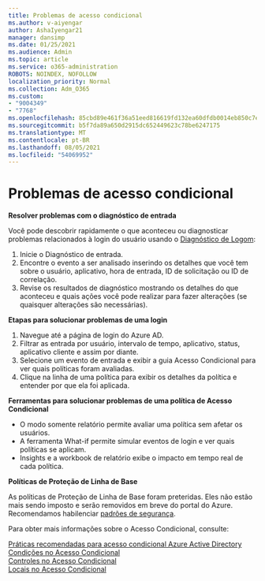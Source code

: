 ```yaml
---
title: Problemas de acesso condicional
ms.author: v-aiyengar
author: AshaIyengar21
manager: dansimp
ms.date: 01/25/2021
ms.audience: Admin
ms.topic: article
ms.service: o365-administration
ROBOTS: NOINDEX, NOFOLLOW
localization_priority: Normal
ms.collection: Adm_O365
ms.custom:
- "9004349"
- "7768"
ms.openlocfilehash: 85cbd89e461f36a51eed816619fd132ea60dfdb0014eb850c7ec3f38d41e1ca2
ms.sourcegitcommit: b5f7da89a650d2915dc652449623c78be6247175
ms.translationtype: MT
ms.contentlocale: pt-BR
ms.lasthandoff: 08/05/2021
ms.locfileid: "54069952"
---
```

# <a name="conditional-access-issues"></a>Problemas de acesso condicional

**Resolver problemas com o diagnóstico de entrada**

Você pode descobrir rapidamente o que aconteceu ou diagnosticar problemas relacionados à login do usuário usando o [Diagnóstico de Logom](https://portal.azure.com/#blade/Microsoft_AAD_IAM/ActiveDirectoryMenuBlade/diagnose/symptomId/ms_aad_dxp_signin_caDiagnoseAndSolveSummarySymptom):

1. Inicie o Diagnóstico de entrada.
1. Encontre o evento a ser analisado inserindo os detalhes que você tem sobre o usuário, aplicativo, hora de entrada, ID de solicitação ou ID de correlação.
1. Revise os resultados de diagnóstico mostrando os detalhes do que aconteceu e quais ações você pode realizar para fazer alterações (se quaisquer alterações são necessárias).

**Etapas para solucionar problemas de uma login** 

1. Navegue até a página de login do Azure AD.
1. Filtrar as entrada por usuário, intervalo de tempo, aplicativo, status, aplicativo cliente e assim por diante.
1. Selecione um evento de entrada e exibir a guia Acesso Condicional para ver quais políticas foram avaliadas.
1. Clique na linha de uma política para exibir os detalhes da política e entender por que ela foi aplicada.

**Ferramentas para solucionar problemas de uma política de Acesso Condicional**

- O modo somente relatório permite avaliar uma política sem afetar os usuários.
- A ferramenta What-if permite simular eventos de login e ver quais políticas se aplicam.
- Insights e a workbook de relatório exibe o impacto em tempo real de cada política.

**Políticas de Proteção de Linha de Base**

As políticas de Proteção de Linha de Base foram preteridas. Eles não estão mais sendo imposto e serão removidos em breve do portal do Azure. Recomendamos habilenciar [padrões de segurança](https://docs.microsoft.com/azure/active-directory/fundamentals/concept-fundamentals-security-defaults).

Para obter mais informações sobre o Acesso Condicional, consulte:

[Práticas recomendadas para acesso condicional Azure Active Directory](https://docs.microsoft.com/azure/active-directory/conditional-access/best-practices)  
 [Condições no Acesso Condicional](https://docs.microsoft.com/azure/active-directory/conditional-access/best-practices)  
 [Controles no Acesso Condicional](https://docs.microsoft.com/azure/active-directory/conditional-access/controls)  
 [Locais no Acesso Condicional](https://docs.microsoft.com/azure/active-directory/conditional-access/location-condition)

